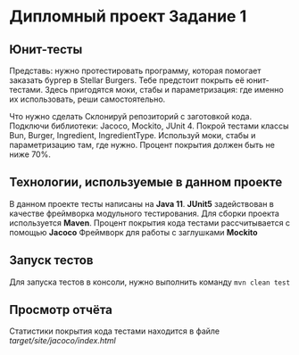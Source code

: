 # Дипломный проект Задание 1
## Юнит-тесты
Представь: нужно протестировать программу, которая помогает заказать бургер в Stellar Burgers. Тебе предстоит покрыть её юнит-тестами.
Здесь пригодятся моки, стабы и параметризация: где именно их использовать, реши самостоятельно.

Что нужно сделать
Склонируй репозиторий с заготовкой кода.
Подключи библиотеки: Jacoco, Mockito, JUnit 4.
Покрой тестами классы Bun, Burger, Ingredient, IngredientType. Используй моки, стабы и параметризацию там, где нужно.
Процент покрытия должен быть не ниже 70%.

## Технологии, используемые в данном проекте
В данном проекте тесты написаны на **Java 11**.
**JUnit5** задействован в качестве фреймворка модульного тестирования.
Для сборки проекта используется **Maven**.
Процент покрытия кода тестами рассчитывается с помощью **Jacoco**
Фреймворк для работы с заглушками **Mockito**

## Запуск тестов
Для запуска тестов в консоли, нужно выполнить команду
``mvn clean test``

## Просмотр отчёта
Статистики покрытия кода тестами находится в файле
_target/site/jacoco/index.html_
